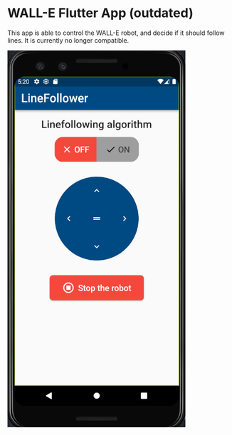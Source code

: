 # WALL-E Flutter App (outdated)

This app is able to control the WALL-E robot, and decide if it should follow lines. It is currently no longer compatible.

![alt text](https://github.com/Michiel-Vanzeir/linefollower-app/blob/main/preview/linefollower_app.png)

